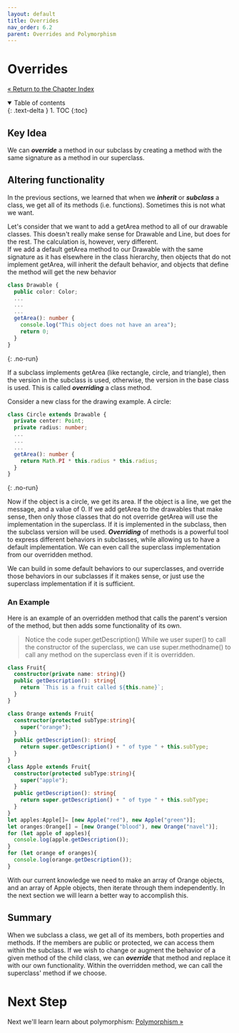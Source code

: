 ```yaml
---
layout: default
title: Overrides
nav_order: 6.2
parent: Overrides and Polymorphism
---
```


# Overrides
[&laquo; Return to the Chapter Index](index.md)

<details open markdown="block">
  <summary>
    Table of contents
  </summary>
  {: .text-delta }
1. TOC
{:toc}
</details>

## Key Idea
We can ***override*** a method in our subclass by creating a method with the same signature as a method in our superclass.

## Altering functionality
In the previous sections, we learned that when we ***inherit*** or ***subclass*** a class, we get all of its methods (i.e. functions).  Sometimes this is not what we want.

Let's consider that we want to add a getArea method to all of our drawable classes.  This doesn't really make sense for Drawable and Line, but does for the rest.  The calculation is, however, very different.  
If we add a default getArea method to our Drawable with the same signature as it has elsewhere in the class hierarchy, then objects that do not implement getArea, will inherit the default behavior, and objects that define the method will get the new behavior

```typescript
class Drawable {
  public color: Color;
  ...
  ...
  ...
  getArea(): number {
    console.log("This object does not have an area");
    return 0;
  }
}
```
{: .no-run}

If a subclass implements getArea (like rectangle, circle, and triangle), then the version in the subclass is used, otherwise, the version in the base class is used.  This is called ***overriding*** a class method.

Consider a new class for the drawing example.  A circle:

```typescript
class Circle extends Drawable {
  private center: Point;
  private radius: number;
  ...
  ...
  ...
  getArea(): number {
    return Math.PI * this.radius * this.radius;
  }
}
```
{: .no-run}

Now if the object is a circle, we get its area.  If the object is a line, we get the message, and a value of 0.  If we add getArea to the drawables that make sense, then only those classes that do not override getArea will use the implementation in the superclass.
If it is implemented in the subclass, then the subclass version will be used.
***Overriding*** of methods is a powerful tool to express different behaviors in subclasses, while allowing us to have a default implementation.
We can even call the superclass implementation from our overridden method.

We can build in some default behaviors to our superclasses, and override those behaviors in our subclasses if it makes sense, or just use the superclass implementation if it is sufficient.

### An Example
Here is an example of an overridden method that calls the parent's version of the method, but then adds some functionality of its own.

> Notice the code super.getDescription()
While we user super() to call the constructor of the superclass, we can use super.methodname() to call any method on the superclass even if it is overridden.

```typescript
class Fruit{
  constructor(private name: string){}
  public getDescription(): string{
    return `This is a fruit called ${this.name}`;
  }
}

class Orange extends Fruit{
  constructor(protected subType:string){
    super("orange");
  }
  public getDescription(): string{
    return super.getDescription() + " of type " + this.subType;
  }
}
class Apple extends Fruit{
  constructor(protected subType:string){
    super("apple");
  }
  public getDescription(): string{
    return super.getDescription() + " of type " + this.subType;
  }
}
let apples:Apple[]= [new Apple("red"), new Apple("green")];
let oranges:Orange[] = [new Orange("blood"), new Orange("navel")];
for (let apple of apples){
  console.log(apple.getDescription());
}
for (let orange of oranges){
  console.log(orange.getDescription());
}
```

With our current knowledge we need to make an array of Orange objects, and an array of Apple objects, then iterate through them independently.  In the next section we will learn a better way to accomplish this.

## Summary
When we subclass a class, we get all of its members, both properties and methods.  If the members are public or protected, we can access them within the subclass.  If we wish to change or augment the behavior of a given method of the child class, we can ***override*** that method and replace it with our own functionality.  Within the overridden method, we can call the superclass' method if we choose.

# Next Step

Next we'll learn learn about polymorphism: [Polymorphism &raquo;](../6-polymorphism/polymorphism.md)